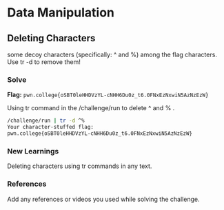 # Data Manipulation

## Deleting Characters
some decoy characters (specifically: ^ and %)
among the flag characters. Use tr -d to remove them!

### Solve
**Flag:** `pwn.college{oSBT0leHHDVzYL-cNHH6Du0z_t6.0FNxEzNxwiN5AzNzEzW}`

Using tr command in the /challenge/run to delete ^ and % .

```bash
/challenge/run | tr -d ^%
Your character-stuffed flag:
pwn.college{oSBT0leHHDVzYL-cNHH6Du0z_t6.0FNxEzNxwiN5AzNzEzW}
```

### New Learnings
Deleting characters using tr commands in any text.

### References 
Add any references or videos you used while solving the challenge.

